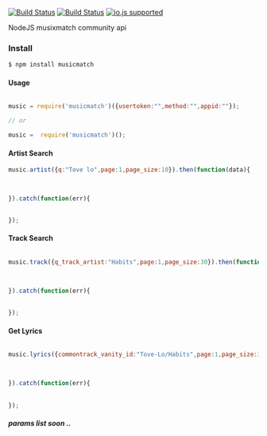 [![Build Status](http://img.shields.io/travis/ayhankuru/musixmatch.svg?style=flat-square)](https://travis-ci.org/ayhankuru/musixmatch) [![Build Status](https://img.shields.io/david/ayhankuru/musixmatch.svg?style=flat-square)](https://david-dm.org/ayhankuru/musixmatch) [![io.js supported](https://img.shields.io/badge/io.js-supported-green.svg?style=flat-square)](https://iojs.org)
 
NodeJS musixmatch community api

### Install

```bash
$ npm install musicmatch
```


#### Usage

```js

music = require('musicmatch')({usertoken:"",method:"",appid:""});

// or

music =  require('musicmatch')();

```


#### Artist Search

```js
music.artist({q:"Tove lo",page:1,page_size:10}).then(function(data){

    

}).catch(function(err){
	

});

```

#### Track Search


```js

music.track({q_track_artist:"Habits",page:1,page_size:30}).then(function(data){

    

}).catch(function(err){
	
	
});
```

#### Get Lyrics


```js

music.lyrics({commontrack_vanity_id:"Tove-Lo/Habits",page:1,page_size:30}).then(function(data){

    

}).catch(function(err){
	
	
});
```



##### params list soon ..
